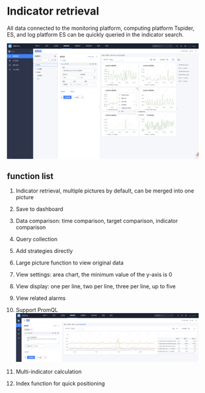 # Indicator retrieval

All data connected to the monitoring platform, computing platform Tspider, ES, and log platform ES can be quickly queried in the indicator search.

![](media/16914688426728.jpg)


## function list

1. Indicator retrieval, multiple pictures by default, can be merged into one picture
2. Save to dashboard
3. Data comparison: time comparison, target comparison, indicator comparison
4. Query collection
5. Add strategies directly
6. Large picture function to view original data
7. View settings: area chart, the minimum value of the y-axis is 0
8. View display: one per line, two per line, three per line, up to five
9. View related alarms
10. Support PromQL
![](media/16914688908698.jpg)

11. Multi-indicator calculation
12. Index function for quick positioning